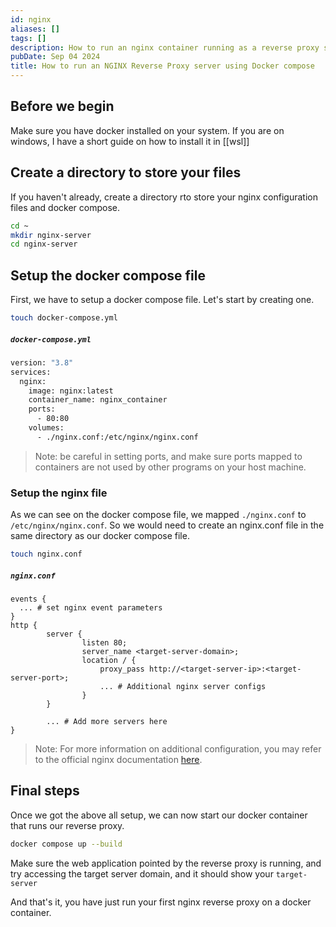 ```yaml
---
id: nginx
aliases: []
tags: []
description: How to run an nginx container running as a reverse proxy server with basic configuration on docker using a docker compose file
pubDate: Sep 04 2024
title: How to run an NGINX Reverse Proxy server using Docker compose
---
```


## Before we begin

Make sure you have docker installed on your system. If you are on windows, I have a short guide on how to install it in [[wsl]]

## Create a directory to store your files

If you haven't already, create a directory rto store your nginx configuration files and docker compose.

```bash
cd ~
mkdir nginx-server
cd nginx-server
```

## Setup the docker compose file

First, we have to setup a docker compose file. Let's start by creating one.

```bash
touch docker-compose.yml
```

##### **`docker-compose.yml`**
```dockerfile
version: "3.8"
services:
  nginx:
    image: nginx:latest
    container_name: nginx_container
    ports:
      - 80:80
    volumes:
      - ./nginx.conf:/etc/nginx/nginx.conf
```

> Note: be careful in setting ports, and make sure ports mapped to containers are not used by other programs on your host machine.

### Setup the nginx file

As we can see on the docker compose file, we mapped `./nginx.conf` to `/etc/nginx/nginx.conf`. So we would need to create an nginx.conf file in the same directory as our docker compose file.

```bash
touch nginx.conf
```

##### **`nginx.conf`**
```nginx
events {
  ... # set nginx event parameters
}
http {
        server {
                listen 80;
                server_name <target-server-domain>;
                location / {
                    proxy_pass http://<target-server-ip>:<target-server-port>;
                    ... # Additional nginx server configs
                }
        }

        ... # Add more servers here
}
```

> Note: For more information on additional configuration, you may refer to the official nginx documentation [here](https://docs.nginx.com/nginx/admin-guide/web-server/reverse-proxy).

## Final steps

Once we got the above all setup, we can now start our docker container that runs our reverse proxy.

```bash
docker compose up --build
```

Make sure the web application pointed by the reverse proxy is running, and try accessing the target server domain, and it should show your `target-server`

And that's it, you have just run your first nginx reverse proxy on a docker container.

